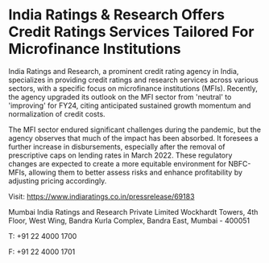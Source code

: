 # India Ratings & Research Offers Credit Ratings Services Tailored For Microfinance Institutions

India Ratings and Research, a prominent credit rating agency in India, specializes in providing credit ratings and research services across various sectors, with a specific focus on microfinance institutions (MFIs). Recently, the agency upgraded its outlook on the MFI sector from 'neutral' to 'improving' for FY24, citing anticipated sustained growth momentum and normalization of credit costs.

The MFI sector endured significant challenges during the pandemic, but the agency observes that much of the impact has been absorbed. It foresees a further increase in disbursements, especially after the removal of prescriptive caps on lending rates in March 2022. These regulatory changes are expected to create a more equitable environment for NBFC-MFIs, allowing them to better assess risks and enhance profitability by adjusting pricing accordingly.

Visit: https://www.indiaratings.co.in/pressrelease/69183

Mumbai
India Ratings and Research Private Limited
Wockhardt Towers, 4th Floor, West Wing, Bandra Kurla Complex, Bandra East, Mumbai - 400051

T: +91 22 4000 1700

F: +91 22 4000 1701


